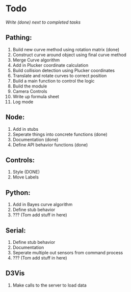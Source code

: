 # Todo

_Write (done) next to completed tasks_

## Pathing: 
1. Build new curve method using rotation matrix (done)
2. Construct curve around object using final curve method
3. Merge Curve algorithm
4. Add in Plucker coordinate calculation
5. Build collision detection using Plucker coordinates
6. Translate and rotate curves to correct position
7. Build a main function to control the logic
8. Build the module
9. Camera Controls
10. Write up formula sheet
11. Log mode

## Node: 
1. Add in stubs 
2. Seperate things into concrete functions (done)
3. Documentation (done)
4. Define API behavior functions (done)

## Controls:
1. Style (DONE)
2. Move Labels

## Python: 
1. Add in Bayes curve algorithm
2. Define stub behavior
3. ??? (Tom add stuff in here)

## Serial: 
1. Define stub behavior
2. Documentation
3. Seperate multiple out sensors from command process
4. ??? (Tom add stuff in here)

## D3Vis
1. Make calls to the server to load data 
